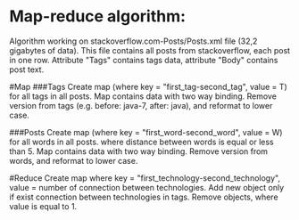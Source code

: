 Map-reduce algorithm:
========================

Algorithm working on stackoverflow.com-Posts/Posts.xml file (32,2 gigabytes of data). This file contains all posts from stackoverflow, each post in one row.
Attribute "Tags" contains tags data, attribute "Body" contains post text.

#Map
###Tags
Create map (where key = "first_tag-second_tag", value = T) for all tags in all posts. Map contains data with two way binding.
Remove version from tags (e.g. before: java-7, after: java), and reformat to lower case.

###Posts
Create map (where key = "first_word-second_word", value = W) for all words in all posts. where distance between words is equal or less than 5. Map contains data with two way binding.
Remove version from words, and reformat to lower case.
	
#Reduce
Create map where key = "first_technology-second_technology", value = number of connection between technologies. Add new object only if exist connection between technologies in tags.
Remove objects, where value is equal to 1.